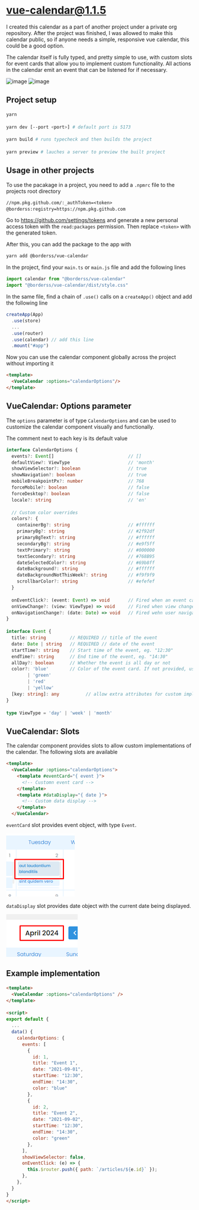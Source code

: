 # vue-calendar@1.1.5

I created this calendar as a part of another project under a private org repository. After the project was finished, I was allowed to make this calendar public, so if anyone needs a simple, responsive vue calendar, this could be a good option.

The calendar itself is fully typed, and pretty simple to use, with custom slots for event cards that allow you to implement custom functionality. All actions in the calendar emit an event that can be listened for if necessary.

![image](https://github.com/user-attachments/assets/40d96915-48be-4d2e-ad37-89b1670ccea6)
![image](https://github.com/user-attachments/assets/ae9b258d-82c7-44f5-ba18-0be9c1e11380)


## Project setup

```bash
yarn

yarn dev [--port <port>] # default port is 5173

yarn build # runs typecheck and then builds the project

yarn preview # lauches a server to preview the built project
```

## Usage in other projects

To use the pacakage in a project, you need to add a `.npmrc` file to the projects root directory

```txt
//npm.pkg.github.com/:_authToken=<token> 
@borderss:registry=https://npm.pkg.github.com
```

Go to <https://github.com/settings/tokens> and generate a new personal access token with the `read:packages` permission. Then replace `<token>` with the generated token.

After this, you can add the package to the app with

```bash
yarn add @borderss/vue-calendar
```

In the project, find your `main.ts` or `main.js` file and add the following lines

```javascript
import calendar from "@borderss/vue-calendar"
import "@borderss/vue-calendar/dist/style.css"
```

In the same file, find a chain of `.use()` calls on a `createApp()` object and add the following line

```javascript
createApp(App)
  .use(store)
  ...
  .use(router)
  .use(calendar) // add this line
  .mount("#app")
```

Now you can use the calendar component globally across the project without importing it

```html
<template>
  <VueCalendar :options="calendarOptions"/>
</template>
```

## VueCalendar: Options parameter

The `options` parameter is of type `CalendarOptions` and can be used to customize the calendar component visually and functionally.

The comment next to each key is its default value

```typescript
interface CalendarOptions {
  events?: Event[]                            // []
  defaultView?: ViewType                      // 'month'
  showViewSelector?: boolean                  // true
  showNavigation?: boolean                    // true
  mobileBreakpointPx?: number                 // 768
  forceMobile?: boolean                       // false
  forceDesktop?: boolean                      // false
  locale?: string                             // 'en'

  // Custom color overrides
  colors?: {
    containerBg?: string                      // #ffffff
    primaryBg?: string                        // #2f92df
    primaryBgText?: string                    // #ffffff
    secondaryBg?: string                      // #e9f5ff
    textPrimary?: string                      // #000000
    textSecondary?: string                    // #768B95
    dateSelectedColor?: string                // #69b8ff
    dateBackground?: string                   // #ffffff
    dateBackgroundNotThisWeek?: string        // #f9f9f9
    scrollbarColor?: string                   // #efefef
  }

  onEventClick?: (event: Event) => void       // Fired when an event card is clicked
  onViewChange?: (view: ViewType) => void     // Fired when view changes
  onNavigationChange?: (date: Date) => void   // Fired wehn user navigates in the calendar
}

interface Event {
  title: string         // REQUIRED // title of the event
  date: Date | string   // REQUIRED // date of the event
  startTime?: string    // Start time of the event, eg. "12:30"
  endTime?: string      // End time of the event, eg. "14:30"
  allDay?: boolean      // Whether the event is all day or not
  color?: 'blue'        // Color of the event card. If not provided, uses `primaryBg`
        | 'green'
        | 'red'  
        | 'yellow'
  [key: string]: any          // allow extra attributes for custom implementations
}

type ViewType = 'day' | 'week' | 'month'
```

## VueCalendar: Slots

The calendar component provides slots to allow custom implementations of the calendar. The following slots are available

```html
<template>
  <VueCalendar :options="calendarOptions">
    <template #eventCard="{ event }"> 
      <!-- Customn event card -->
    </template>
    <template #dataDisplay="{ date }">
      <!-- Custom data display -->
    </template>
  </VueCalendar>
```

`eventCard`
slot provides event object, with type `Event`.

![alt text](image.png)

`dataDisplay`
slot provides date object with the current date being displayed.

![alt text](image-1.png)

## Example implementation

```html
<template>
  <VueCalendar :options="calendarOptions" />
</template>

<script>
export default {
  ...
  data() {
    calendarOptions: {
      events: [
        { 
          id: 1,
          title: "Event 1",
          date: "2021-09-01",
          startTime: "12:30",
          endTime: "14:30",
          color: "blue"
        },
        {
          id: 2,
          title: "Event 2",
          date: "2021-09-02",
          startTime: "12:30",
          endTime: "14:30",
          color: "green"
        },
      ],
      showViewSelector: false,
      onEventClick: (e) => {
        this.$router.push({ path: `/articles/${e.id}` });
      },
    },
  }
}
</script>
```
